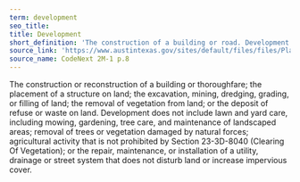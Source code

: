 ```yaml
---
term: development
seo_title: 
title: Development
short_definition: 'The construction of a building or road. Development can include removing trees and plants from a property, mining, or filling land to raise the ground level.'
source_link: 'https://www.austintexas.gov/sites/default/files/files/Planning/CodeNEXT/ALDC_PRD_23_LandDevelopmentCode_Combined_2017_0130_web.pdf'
source_name: CodeNext 2M-1 p.8
---
```



The construction or reconstruction of a building or thoroughfare; the placement of a structure on land; the excavation, mining, dredging, grading, or filling of land; the removal of vegetation from land; or the deposit of refuse or waste on land. Development does not include lawn and yard care, including mowing, gardening, tree care, and maintenance of landscaped areas; removal of trees or vegetation damaged by natural forces; agricultural activity that is not prohibited by Section 23-3D-8040 (Clearing Of Vegetation); or the repair, maintenance, or installation of a utility, drainage or street system that does not disturb land or increase impervious cover.